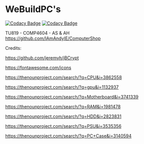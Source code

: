 # WeBuildPC's
[![Codacy Badge](https://api.codacy.com/project/badge/Grade/70e9ff88569d4b7e86bde8937bbfa1cb)](https://app.codacy.com/gh/IAmAndyIE/WeBuildPCs?utm_source=github.com&utm_medium=referral&utm_content=IAmAndyIE/WeBuildPCs&utm_campaign=Badge_Grade_Settings)
[![Codacy Badge](https://app.codacy.com/project/badge/Grade/cbe1aa9fefdc4ec984ba34dd535e01c0)](https://www.codacy.com?utm_source=github.com&amp;utm_medium=referral&amp;utm_content=IAmAndyIE/ComputerShop&amp;utm_campaign=Badge_Grade)

TU819 - COMP4604 - AS &amp; AH
https://github.com/IAmAndyIE/ComputerShop

Credits:

https://github.com/jeremyh/jBCrypt

https://fontawesome.com/icons

https://thenounproject.com/search/?q=CPU&i=3862558

https://thenounproject.com/search/?q=gpu&i=1132937

https://thenounproject.com/search/?q=Motherboard&i=3741339

https://thenounproject.com/search/?q=RAM&i=1981478

https://thenounproject.com/search/?q=HDD&i=2823831

https://thenounproject.com/search/?q=PSU&i=3535356

https://thenounproject.com/search/?q=PC+Case&i=3140594
